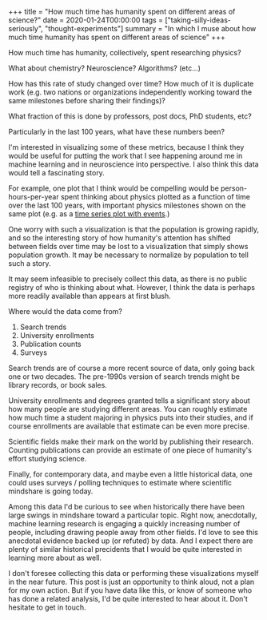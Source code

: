 +++
title = "How much time has humanity spent on different areas of science?"
date = 2020-01-24T00:00:00
tags = ["taking-silly-ideas-seriously", "thought-experiments"]
summary = "In which I muse about how much time humanity has spent on different areas of science"
+++

How much time has humanity, collectively, spent researching physics?

What about chemistry? Neuroscience? Algorithms? (etc...)

How has this rate of study changed over time?
How much of it is duplicate work (e.g. two nations or organizations independently working toward the same milestones before sharing their findings)?

What fraction of this is done by professors, post docs, PhD students, etc?

Particularly in the last 100 years, what have these numbers been?

I'm interested in visualizing some of these metrics, because I think they would be useful for putting the work that I see happening around me in machine learning and in neuroscience into perspective. I also think this data would tell a fascinating story.

For example, one plot that I think would be compelling would be person-hours-per-year spent thinking about physics plotted as a function of time over the last 100 years, with important physics milestones shown on the same plot (e.g. as a [time series plot with events](https://medium.com/berkeleyischool/how-to-create-a-visualization-showing-events-on-time-series-data-in-excel-96abbc1475e0).)

One worry with such a visualization is that the population is growing rapidly, and so the interesting story of how humanity's attention has shifted between fields over time may be lost to a visualization that simply shows population growth. It may be necessary to normalize by population to tell such a story.

It may seem infeasible to precisely collect this data, as there is no public registry of who is thinking about what. However, I think the data is perhaps more readily available than appears at first blush.

Where would the data come from?

1. Search trends
2. University enrollments
3. Publication counts
4. Surveys

Search trends are of course a more recent source of data, only going back one or two decades. The pre-1990s version of search trends might be library records, or book sales.

University enrollments and degrees granted tells a significant story about how many people are studying different areas. You can roughly estimate how much time a student majoring in physics puts into their studies, and if course enrollments are available that estimate can be even more precise.

Scientific fields make their mark on the world by publishing their research. Counting publications can provide an estimate of one piece of humanity's effort studying science.

Finally, for contemporary data, and maybe even a little historical data, one could uses surveys / polling techniques to estimate where scientific mindshare is going today.

Among this data I'd be curious to see when historically there have been large swings in mindshare toward a particular topic. Right now, anecdotally, machine learning research is engaging a quickly increasing number of people, including drawing people away from other fields. I'd love to see this anecdotal evidence backed up (or refuted) by data. And I expect there are plenty of similar historical precidents that I would be quite interested in learning more about as well.

I don't foresee collecting this data or performing these visualizations myself in the near future. This post is just an opportunity to think aloud, not a plan for my own action. But if you have data like this, or know of someone who has done a related analysis, I'd be quite interested to hear about it. Don't hesitate to get in touch.
